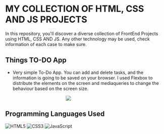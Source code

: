 # MY COLLECTION OF HTML, CSS AND JS PROJECTS

In this repository, you'll discover a diverse collection of FrontEnd Projects using HTML, CSS AND JS. Any other technology may be used, check information of each case to make sure.


## Things TO-DO App

- Very simple To-Do App. You can add and delete tasks, and the information is going to be saved on your browser. I used Flexbox to distribute the elements on the screen and mediaqueries to change the behaviour based on the screen size.
<p align="center" style="width: 400px;">
  <img src="https://github.com/limproda/HTML-CSS-JS/blob/main/To%20Do%20applications/To-Do%20App%20V.2/TO-DO%20Demo.gif" />
</p>


## Programming Languages Used

![HTML5](https://img.shields.io/badge/html5-%23E34F26.svg?style=for-the-badge&logo=html5&logoColor=white)
![CSS3](https://img.shields.io/badge/css3-%231572B6.svg?style=for-the-badge&logo=css3&logoColor=white)
![JavaScript](https://img.shields.io/badge/javascript-%23323330.svg?style=for-the-badge&logo=javascript&logoColor=%23F7DF1E)
